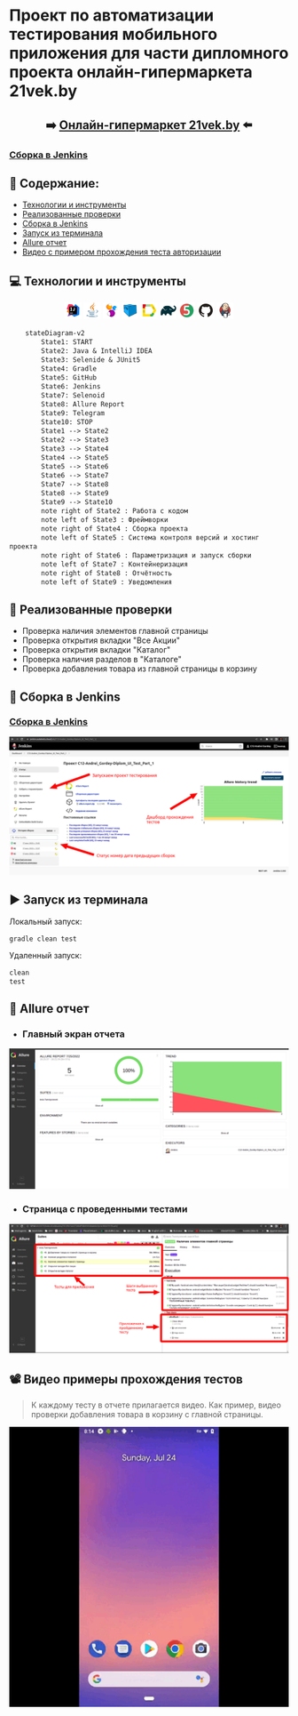 # Проект по автоматизации тестирования мобильного приложения для части дипломного проекта онлайн-гипермаркета 21vek.by 
## <p align="center"> :arrow_right: <a target="_blank" href="https://www.21vek.by/">Онлайн-гипермаркет 21vek.by</a> :arrow_left: </p>
### <a target="_blank" href="https://jenkins.autotests.cloud/job/C12-Andrei_Gordey-Diplom_UI_Test_Part_3/">Сборка в Jenkins</a>

## :floppy_disk: Содержание:

- <a href="#computer-технологии-и-инструменты">Технологии и инструменты</a>
- <a href="#notebook_with_decorative_cover-реализованные-проверки">Реализованные проверки</a>
- <a href="#electric_plug-сборка-в-Jenkins">Сборка в Jenkins</a>
- <a href="#arrow_forward-запуск-из-терминала">Запуск из терминала</a>
- <a href="#open_book-allure-отчет">Allure отчет</a>
- <a href="#film_projector-видео-примеры-прохождения-тестов">Видео с примером прохождения теста авторизации</a>

## :computer: Технологии и инструменты
<p align="center">
<img width="6%" title="IntelliJ IDEA" src="images/logo/Intelij_IDEA.svg">
<img width="6%" title="Java" src="images/logo/Java.svg">
<img width="6%" title="Selenide" src="images/logo/Selenide.svg">
<img width="6%" title="Selenoid" src="images/logo/Selenoid.svg">
<img width="6%" title="Allure Report" src="images/logo/Allure_Report.svg">
<img width="6%" title="Gradle" src="images/logo/Gradle.svg">
<img width="6%" title="JUnit5" src="images/logo/JUnit5.svg">
<img width="6%" title="GitHub" src="images/logo/GitHub.svg">
<img width="6%" title="Jenkins" src="images/logo/Jenkins.svg">

[//]: # (<img width="6%" title="Telegram" src="images/logo/Telegram.svg">)
</p>

```mermaid        
    stateDiagram-v2
        State1: START
        State2: Java & IntelliJ IDEA
        State3: Selenide & JUnit5
        State4: Gradle
        State5: GitHub
        State6: Jenkins
        State7: Selenoid
        State8: Allure Report
        State9: Telegram
        State10: STOP
        State1 --> State2
        State2 --> State3
        State3 --> State4
        State4 --> State5
        State5 --> State6
        State6 --> State7
        State7 --> State8
        State8 --> State9
        State9 --> State10
        note right of State2 : Работа с кодом
        note left of State3 : Фреймворки
        note right of State4 : Сборка проекта
        note left of State5 : Система контроля версий и хостинг проекта
        note right of State6 : Параметризация и запуск сборки
        note left of State7 : Контейнеризация
        note right of State8 : Отчётность
        note left of State9 : Уведомления
```

## :notebook_with_decorative_cover: Реализованные проверки
- Проверка наличия элементов главной страницы
- Проверка открытия вкладки "Все Акции"
- Проверка открытия вкладки "Каталог"
- Проверка наличия разделов в "Каталоге"
- Проверка добавления товара из главной страницы в корзину


## :electric_plug: Сборка в Jenkins
### <a target="_blank" href="https://jenkins.autotests.cloud/job/C12-Andrei_Gordey-Diplom_UI_Test_Part_3/">Сборка в Jenkins</a>
<p align="center">
<img title="Jenkins Dashboard" src="images/screenshots/Jenkins.png">
</p>  

## :arrow_forward: Запуск из терминала
Локальный запуск:
```
gradle clean test
```

Удаленный запуск:
```
clean
test
```
## :open_book: Allure отчет
- ### Главный экран отчета
<p align="center">
<img title="Allure Overview Dashboard" src="images/screenshots/AllureMainPage.png">
</p>

- ### Страница с проведенными тестами
<p align="center">
<img title="Allure Test Page" src="images/screenshots/All testcases.png">
</p>


## :film_projector: Видео примеры прохождения тестов
> К каждому тесту в отчете прилагается видео. Как пример, видео проверки добавления товара в корзину с главной страницы.
<p align="center">
  <img title="Selenoid Video" src="images/gif/videoMobileTest.gif">
</p>